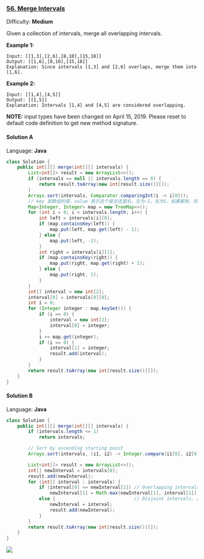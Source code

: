 ### [56\. Merge Intervals](https://leetcode.com/problems/merge-intervals/)

Difficulty: **Medium**


Given a collection of intervals, merge all overlapping intervals.

**Example 1:**

```
Input: [[1,3],[2,6],[8,10],[15,18]]
Output: [[1,6],[8,10],[15,18]]
Explanation: Since intervals [1,3] and [2,6] overlaps, merge them into [1,6].
```

**Example 2:**

```
Input: [[1,4],[4,5]]
Output: [[1,5]]
Explanation: Intervals [1,4] and [4,5] are considered overlapping.
```

**NOTE:** input types have been changed on April 15, 2019\. Please reset to default code definition to get new method signature.


#### Solution A

Language: **Java**

```java
class Solution {
    public int[][] merge(int[][] intervals) {
        List<int[]> result = new ArrayList<>();
        if (intervals == null || intervals.length == 0) {
            return result.toArray(new int[result.size()][]);
        }
        Arrays.sort(intervals, Comparator.comparingInt(i -> i[0]));
        // key 是数组的值，value 表示这个是左还是右，左为-1，右为1，如果都有，则求和
        Map<Integer, Integer> map = new TreeMap<>();
        for (int i = 0; i < intervals.length; i++) {
            int left = intervals[i][0];
            if (map.containsKey(left)) {
                map.put(left, map.get(left) - 1);
            } else {
                map.put(left, -1);
            }
            int right = intervals[i][1];
            if (map.containsKey(right)) {
                map.put(right, map.get(right) + 1);
            } else {
                map.put(right, 1);
            }
        }
        int[] interval = new int[2];
        interval[0] = intervals[0][0];
        int i = 0;
        for (Integer integer : map.keySet()) {
            if (i == 0) {
                interval = new int[2];
                interval[0] = integer;
            }
            i += map.get(integer);
            if (i == 0) {
                interval[1] = integer;
                result.add(interval);
            }
        }
        return result.toArray(new int[result.size()][]);
    }
}

```
#### Solution B

Language: **Java**

```java
class Solution {
    public int[][] merge(int[][] intervals) {
        if (intervals.length <= 1)
            return intervals;

        // Sort by ascending starting point
        Arrays.sort(intervals, (i1, i2) -> Integer.compare(i1[0], i2[0]));

        List<int[]> result = new ArrayList<>();
        int[] newInterval = intervals[0];
        result.add(newInterval);
        for (int[] interval : intervals) {
            if (interval[0] <= newInterval[1]) // Overlapping intervals, move the end if needed
                newInterval[1] = Math.max(newInterval[1], interval[1]);
            else {                             // Disjoint intervals, add the new interval to the list
                newInterval = interval;
                result.add(newInterval);
            }
        }
        return result.toArray(new int[result.size()][]);
    }
}
```

![](http://ww2.sinaimg.cn/large/006tNc79ly1g4xeakhdjej31010u07bt.jpg)